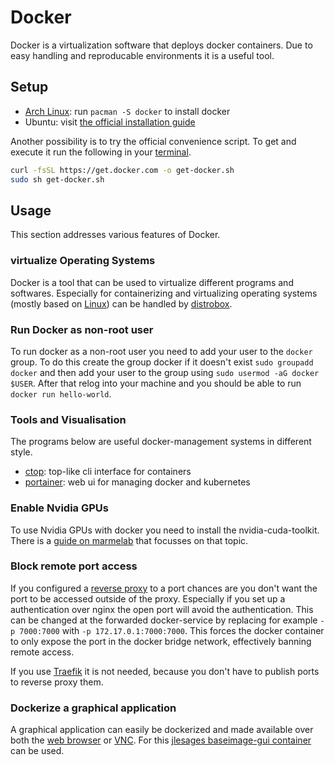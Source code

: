 # Docker

Docker is a virtualization software that deploys docker containers.
Due to easy handling and reproducable environments it is a useful tool.

## Setup

- [Arch Linux](/wiki/linux/arch-linux.md): run `pacman -S docker` to install docker
- Ubuntu: visit [the official installation guide](https://docs.docker.com/engine/install/ubuntu/)

Another possibility is to try the official convenience script.
To get and execute it run the following in your
[terminal](/wiki/system_console.md).

```sh
curl -fsSL https://get.docker.com -o get-docker.sh
sudo sh get-docker.sh
```

## Usage

This section addresses various features of Docker.

### virtualize Operating Systems

Docker is a tool that can be used to virtualize different programs and softwares.
Especially for containerizing and virtualizing operating systems (mostly based on
[Linux](/wiki/linux.md)) can be handled by [distrobox](https://github.com/89luca89/distrobox).

### Run Docker as non-root user

To run docker as a non-root user you need to add your user to the `docker` group.
To do this create the group docker if it doesn't exist `sudo groupadd docker`
and then add your user to the group using `sudo usermod -aG docker $USER`.
After that relog into your machine and you should be able to run
`docker run hello-world`.

### Tools and Visualisation

The programs below are useful docker-management systems in different style.

- [ctop](https://github.com/bcicen/ctop): top-like cli interface for containers
- [portainer](https://www.portainer.io/): web ui for managing docker and kubernetes

### Enable Nvidia GPUs

To use Nvidia GPUs with docker you need to install the nvidia-cuda-toolkit.
There is a [guide on marmelab](https://marmelab.com/blog/2018/03/21/using-nvidia-gpu-within-docker-container.html)
that focusses on that topic.

### Block remote port access

If you configured a [reverse proxy](/wiki/reverse-proxy.md) to a port chances
are you don't want the port to be accessed outside of the proxy.
Especially if you set up a authentication over nginx the open port will avoid
the authentication.
This can be changed at the forwarded docker-service by replacing for example
`-p 7000:7000` with `-p 172.17.0.1:7000:7000`.
This forces the docker container to only expose the port in the docker bridge
network, effectively banning remote access.

If you use [Traefik](./traefik.md) it is not needed, because you don't have to
publish ports to reverse proxy them.

### Dockerize a graphical application

A graphical application can easily be dockerized and made available over both
the [web browser](/wiki/web_browser.md) or [VNC](/wiki/vnc.md).
For this
[jlesages baseimage-gui container](https://hub.docker.com/r/jlesage/baseimage-gui)
can be used.

